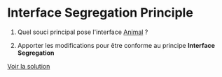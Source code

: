 # Interface Segregation Principle

1. Quel souci principal pose l'interface [Animal](src/main/java/com/codermaycry/isp/Animal.java) ?

2. Apporter les modifications pour être conforme au principe **Interface Segregation**

[Voir la solution](https://github.com/coder-may-cry/solid-kata-java/compare/main...solution%2FI)
